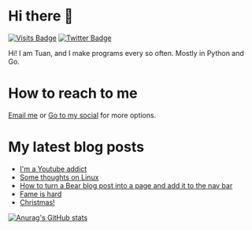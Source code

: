 # Hi there 👋

<!--
**HoangTuan110/HoangTuan110** is a ✨ _special_ ✨ repository because its `README.md` (this file) appears on your GitHub profile.

Here are some ideas to get you started:

- 🔭 I’m currently working on ...
- 🌱 I’m currently learning ...
- 👯 I’m looking to collaborate on ...
- 🤔 I’m looking for help with ...
- 💬 Ask me about ...
- 📫 How to reach me: ...
- 😄 Pronouns: ...
- ⚡ Fun fact: ...
-->

[![Visits Badge](https://badges.pufler.dev/visits/HoangTuan110/HoangTuan110)](https://tsk.bearblog.dev)
[![Twitter Badge](https://img.shields.io/badge/Twitter-Profile-informational?style=flat&logo=twitter&logoColor=white&color=1CA2F1)](https://twitter.com/DangHoangTuan20)

Hi! I am Tuan, and I make programs every so often. Mostly in Python and Go.

# How to reach to me

[Email me](mailto:mail@dht.anonaddy.me) or [Go to my social](https://tsk.bearblog.dev/social-media/) for more options.

# My latest blog posts
<!-- BLOG-POST-LIST:START -->
- [I&#39;m a Youtube addict](https://tsk.bearblog.dev/im-a-youtube-addict/)
- [Some thoughts on Linux](https://tsk.bearblog.dev/some-thoughts-on-linux/)
- [How to turn a Bear blog post into a page and add it to the nav bar](https://tsk.bearblog.dev/how-to-turn-a-bear-blog-post-into-a-page-and-add-it-to-the-nav-bar/)
- [Fame is hard](https://tsk.bearblog.dev/fame-is-hard/)
- [Christmas!](https://tsk.bearblog.dev/christmas/)
<!-- BLOG-POST-LIST:END -->

[![Anurag's GitHub stats](https://github-readme-stats.vercel.app/api?username=HoangTuan110)](https://github.com/anuraghazra/github-readme-stats)
